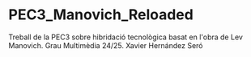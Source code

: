 # PEC3_Manovich_Reloaded
Treball de la PEC3 sobre hibridació tecnològica basat en l'obra de Lev Manovich. Grau Multimèdia 24/25.
Xavier Hernández Seró
